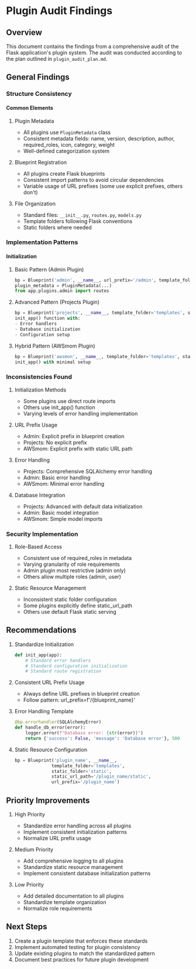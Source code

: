 # Plugin Audit Findings

## Overview
This document contains the findings from a comprehensive audit of the Flask application's plugin system. The audit was conducted according to the plan outlined in `plugin_audit_plan.md`.

## General Findings

### Structure Consistency

#### Common Elements
1. Plugin Metadata
   - All plugins use `PluginMetadata` class
   - Consistent metadata fields: name, version, description, author, required_roles, icon, category, weight
   - Well-defined categorization system

2. Blueprint Registration
   - All plugins create Flask blueprints
   - Consistent import patterns to avoid circular dependencies
   - Variable usage of URL prefixes (some use explicit prefixes, others don't)

3. File Organization
   - Standard files: `__init__.py`, `routes.py`, `models.py`
   - Template folders following Flask conventions
   - Static folders where needed

### Implementation Patterns

#### Initialization
1. Basic Pattern (Admin Plugin)
   ```python
   bp = Blueprint('admin', __name__, url_prefix='/admin', template_folder='templates')
   plugin_metadata = PluginMetadata(...)
   from app.plugins.admin import routes
   ```

2. Advanced Pattern (Projects Plugin)
   ```python
   bp = Blueprint('projects', __name__, template_folder='templates', static_folder='static')
   init_app() function with:
   - Error handlers
   - Database initialization
   - Configuration setup
   ```

3. Hybrid Pattern (AWSmom Plugin)
   ```python
   bp = Blueprint('awsmon', __name__, template_folder='templates', static_folder='static', url_prefix='/awsmon')
   init_app() with minimal setup
   ```

### Inconsistencies Found

1. Initialization Methods
   - Some plugins use direct route imports
   - Others use init_app() function
   - Varying levels of error handling implementation

2. URL Prefix Usage
   - Admin: Explicit prefix in blueprint creation
   - Projects: No explicit prefix
   - AWSmom: Explicit prefix with static URL path

3. Error Handling
   - Projects: Comprehensive SQLAlchemy error handling
   - Admin: Basic error handling
   - AWSmom: Minimal error handling

4. Database Integration
   - Projects: Advanced with default data initialization
   - Admin: Basic model integration
   - AWSmom: Simple model imports

### Security Implementation

1. Role-Based Access
   - Consistent use of required_roles in metadata
   - Varying granularity of role requirements
   - Admin plugin most restrictive (admin only)
   - Others allow multiple roles (admin, user)

2. Static Resource Management
   - Inconsistent static folder configuration
   - Some plugins explicitly define static_url_path
   - Others use default Flask static serving

## Recommendations

1. Standardize Initialization
   ```python
   def init_app(app):
       # Standard error handlers
       # Standard configuration initialization
       # Standard route registration
   ```

2. Consistent URL Prefix Usage
   - Always define URL prefixes in blueprint creation
   - Follow pattern: url_prefix=f'/{blueprint_name}'

3. Error Handling Template
   ```python
   @bp.errorhandler(SQLAlchemyError)
   def handle_db_error(error):
       logger.error(f"Database error: {str(error)}")
       return {'success': False, 'message': 'Database error'}, 500
   ```

4. Static Resource Configuration
   ```python
   bp = Blueprint('plugin_name', __name__,
                 template_folder='templates',
                 static_folder='static',
                 static_url_path='/plugin_name/static',
                 url_prefix='/plugin_name')
   ```

## Priority Improvements

1. High Priority
   - Standardize error handling across all plugins
   - Implement consistent initialization patterns
   - Normalize URL prefix usage

2. Medium Priority
   - Add comprehensive logging to all plugins
   - Standardize static resource management
   - Implement consistent database initialization patterns

3. Low Priority
   - Add detailed documentation to all plugins
   - Standardize template organization
   - Normalize role requirements

## Next Steps

1. Create a plugin template that enforces these standards
2. Implement automated testing for plugin consistency
3. Update existing plugins to match the standardized pattern
4. Document best practices for future plugin development
